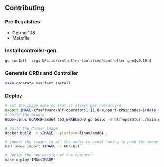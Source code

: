 ## Contributing


### Pre Requisites

- Goland 1.18
- Makefile


### Install controller-gen

```bash
go install  sigs.k8s.io/controller-tools/cmd/controller-gen@v0.16.4
```


### Generate CRDs and Controller

```bash
make generate manifest install
```


### Deploy

```bash
# set the image name so that it always get redeployed
export IMAGE=kfsoftware/hlf-operator:1.11.0-support-chaincodes-$(date +%s%3N)
# build the binary 
GOOS=linux GOARCH=amd64 CGO_ENABLED=0 go build -o hlf-operator ./main.go
 
# build the docker image
docker build -t $IMAGE --platform=linux/amd64 .

# import the images in all the nodes to avoid having to push the image to a registry 
k3d image import $IMAGE -c k8s-hlf

# deploy the new version of the operator 
make deploy IMG=$IMAGE

```
